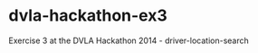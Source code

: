 dvla-hackathon-ex3
==================

Exercise 3 at the DVLA Hackathon 2014 - driver-location-search
